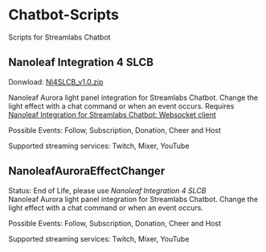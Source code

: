 # Chatbot-Scripts
Scripts for Streamlabs Chatbot

## Nanoleaf Integration 4 SLCB

Donwload: [NI4SLCB_v1.0.zip](https://github.com/CyberHumi/Documents/blob/master/download/NI4SLCB_v1.0.zip)

Nanoleaf Aurora light panel integration for Streamlabs Chatbot. Change the light effect with a chat command or when an event occurs.
Requires [Nanoleaf Integration for Streamlabs Chatbot: Websocket client](https://github.com/CyberHumi/NI4SLCB)

Possible Events: Follow, Subscription, Donation, Cheer and Host

Supported streaming services: Twitch, Mixer, YouTube


## NanoleafAuroraEffectChanger
Status: End of Life, please use _Nanoleaf Integration 4 SLCB_ \
Nanoleaf Aurora light panel integration for Streamlabs Chatbot. Change the light effect with a chat command or when an event occurs.

Possible Events: Follow, Subscription, Donation, Cheer and Host

Supported streaming services: Twitch, Mixer, YouTube
